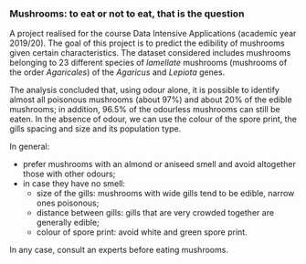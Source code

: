 ### Mushrooms: to eat or not to eat, that is the question

A project realised for the course Data Intensive Applications (academic year 2019/20).
The goal of this project is to predict the edibility of mushrooms given certain characteristics.
The dataset considered includes mushrooms belonging to 23 different species of *lamellate* mushrooms (mushrooms of the order *Agaricales*) of the *Agaricus* and
*Lepiota* genes.

The analysis concluded that, using odour alone, it is possible to identify almost all poisonous mushrooms (about 97%) and about 20% of the edible mushrooms;
in addition, 96.5% of the odourless mushrooms can still be eaten. In the absence of odour, we can use the colour of the spore print, the gills spacing and size and
its population type.

In general:

- prefer mushrooms with an almond or aniseed smell and avoid altogether those with other odours;
- in case they have no smell:
  - size of the gills: mushrooms with wide gills tend to be edible, narrow ones poisonous;
  - distance between gills: gills that are very crowded together are generally edible;
  - colour of spore print: avoid white and green spore print.

In any case, consult an experts before eating mushrooms.
